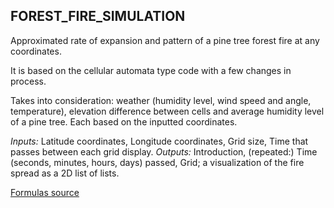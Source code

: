 ## FOREST_FIRE_SIMULATION

Approximated rate of expansion and pattern of a pine tree forest fire at any coordinates.

It is based on the cellular automata type code with a few changes in process.

Takes into consideration: weather (humidity level, wind speed and angle, temperature), elevation difference between cells and average humidity level of a pine tree. Each based on the inputted coordinates.

*Inputs:* Latitude coordinates, Longitude coordinates, Grid size, Time that passes between each grid display.
*Outputs:* Introduction, (repeated:) Time (seconds, minutes, hours, days) passed, Grid; a visualization of the fire spread as a 2D list of lists.

[Formulas source](https://www.mdpi.com/1999-4907/14/7/1371#B62-forests-14-01371)
